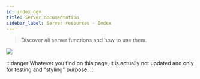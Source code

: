 ```yaml
---
id: index_dev
title: Server documentation
sidebar_label: Server resources - Index
---
```


> Discover all server functions and how to use them.

![](http://www.amistadschool.org/uploads/9/5/9/2/95923718/editor/under-construction_8.png)

:::danger
Whatever you find on this page, it is actually not updated and only for testing and "styling" purpose.
:::